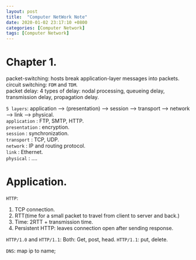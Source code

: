 ```yaml
---
layout: post
title:  "Computer NetWork Note"
date: 2020-01-02 23:17:10 +0800
categories: [Computer Network]
tags: [Computer Network]
---
```

# Chapter 1. 
packet-switching: hosts break application-layer messages into packets.  
circuit switching: `FDM` and `TDM`.  
packet delay: 4 types of delay: nodal processing, queueing delay, transmission delay, propagation delay.  

`5 layers`: 
application --> (presentation) --> session --> transport --> network --> link --> physical.  
`application` : FTP, SMTP, HTTP.  
`presentation` : encryption.  
`session` : synchronization.  
`transport` : TCP, UDP.  
`network` : IP and routing protocol.  
`link` : Ethernet.  
`physical` : ....   


# Application.  
`HTTP`: 
1. TCP connection.  
2. RTT(time for a small packet to travel from client to server and back.)  
3. Time: 2RTT + transmission time.  
4. Persistent HTTP: leaves connection open after sending response.  

`HTTP/1.0` and `HTTP/1.1`: 
Both: Get, post, head.   `HTTP/1.1`: put, delete.  

`DNS`: map ip to name;  
